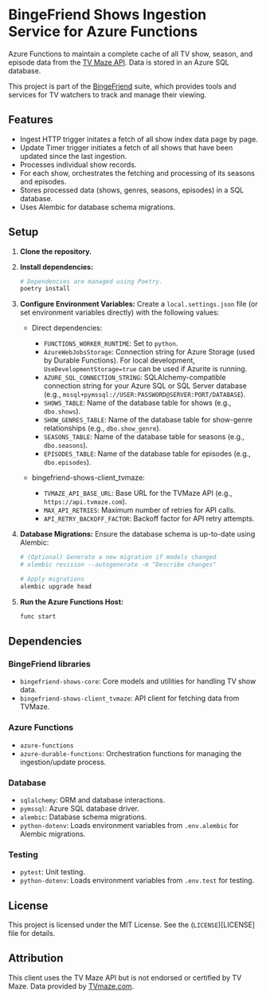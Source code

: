 # BingeFriend Shows Ingestion Service for Azure Functions

Azure Functions to maintain a complete cache of all TV show, season, and episode data from the [TV Maze API](https://www.tvmaze.com/api). Data is stored in an Azure SQL database.

This project is part of the [BingeFriend](https://github.com/bingefriend) suite, which provides tools and services for TV watchers to track and manage their viewing.

## Features

* Ingest HTTP trigger initates a fetch of all show index data page by page.
* Update Timer trigger initiates a fetch of all shows that have been updated since the last ingestion.
* Processes individual show records.
* For each show, orchestrates the fetching and processing of its seasons and episodes.
* Stores processed data (shows, genres, seasons, episodes) in a SQL database.
* Uses Alembic for database schema migrations.

## Setup

1.  **Clone the repository.**
2.  **Install dependencies:**
    ```bash
    # Dependencies are managed using Poetry.
    poetry install
    ```
3.  **Configure Environment Variables:** Create a `local.settings.json` file (or set environment variables directly) with the following values:

    * Direct dependencies:

      * `FUNCTIONS_WORKER_RUNTIME`: Set to `python`.
      * `AzureWebJobsStorage`: Connection string for Azure Storage (used by Durable Functions). For local development, `UseDevelopmentStorage=true` can be used if Azurite is running.
      * `AZURE_SQL_CONNECTION_STRING`: SQLAlchemy-compatible connection string for your Azure SQL or SQL Server database (e.g., `mssql+pymssql://USER:PASSWORD@SERVER:PORT/DATABASE`).
      * `SHOWS_TABLE`: Name of the database table for shows (e.g., `dbo.shows`).
      * `SHOW_GENRES_TABLE`: Name of the database table for show-genre relationships (e.g., `dbo.show_genre`).
      * `SEASONS_TABLE`: Name of the database table for seasons (e.g., `dbo.seasons`).
      * `EPISODES_TABLE`: Name of the database table for episodes (e.g., `dbo.episodes`).
 
    * bingefriend-shows-client_tvmaze:

      * `TVMAZE_API_BASE_URL`: Base URL for the TVMaze API (e.g., `https://api.tvmaze.com`).
      * `MAX_API_RETRIES`: Maximum number of retries for API calls.
      * `API_RETRY_BACKOFF_FACTOR`: Backoff factor for API retry attempts.

4. **Database Migrations:** Ensure the database schema is up-to-date using Alembic:
    ```bash
    # (Optional) Generate a new migration if models changed
    # alembic revision --autogenerate -m "Describe changes"

    # Apply migrations
    alembic upgrade head
    ```
    
5.  **Run the Azure Functions Host:**
    ```bash
    func start
    ```

## Dependencies

### BingeFriend libraries
* `bingefriend-shows-core`: Core models and utilities for handling TV show data.
* `bingefriend-shows-client_tvmaze`: API client for fetching data from TVMaze.

### Azure Functions
* `azure-functions`
* `azure-durable-functions`: Orchestration functions for managing the ingestion/update process.

### Database
* `sqlalchemy`: ORM and database interactions.
* `pymssql`: Azure SQL database driver.
* `alembic`: Database schema migrations.
* `python-dotenv`: Loads environment variables from `.env.alembic` for Alembic migrations.

### Testing
* `pytest`: Unit testing.
* `python-dotenv`: Loads environment variables from `.env.test` for testing.

## License

This project is licensed under the MIT License. See the (`LICENSE`)[LICENSE] file for details.

## Attribution

This client uses the TV Maze API but is not endorsed or certified by TV Maze. Data provided by [TVmaze.com](https://www.tvmaze.com/).